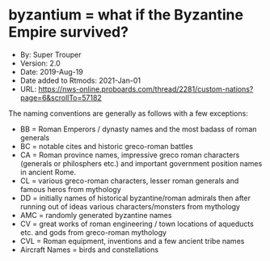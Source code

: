 # byzantium = what if the Byzantine Empire survived?

* By: Super Trouper
* Version: 2.0
* Date: 2019-Aug-19
* Date added to Rtmods: 2021-Jan-01
* URL: <https://nws-online.proboards.com/thread/2281/custom-nations?page=6&scrollTo=57182>

The naming conventions are generally as follows with a few exceptions:

* BB = Roman Emperors / dynasty names and the most badass of roman generals
* BC = notable cites and historic greco-roman battles
* CA = Roman province names, impressive greco roman characters (generals or philosphers etc.) and important government position names in ancient Rome.
* CL = various greco-roman characters, lesser roman generals and famous heros from mythology
* DD = initially names of historical byzantine/roman admirals then after running out of ideas various characters/monsters from mythology
* AMC = randomly generated byzantine names
* CV = great works of roman engineering / town locations of aqueducts etc. and gods from greco-roman mythology
* CVL = Roman equipment, inventions and a few ancient tribe names
* Aircraft Names = birds and constellations
